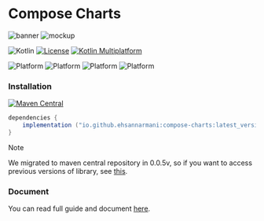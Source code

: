 <h1>Compose Charts</h1>

![banner](https://github.com/ehsannarmani/ComposeCharts/blob/master/assets/banner.png?raw=true)
![mockup](https://github.com/ehsannarmani/ComposeCharts/blob/master/assets/mokup.png?raw=true)

![Kotlin](https://img.shields.io/badge/Kotlin-2.0.0-orange)
[![License](https://img.shields.io/badge/License-Apache%202.0-blue.svg)](https://www.apache.org/licenses/LICENSE-2.0)
[![Kotlin Multiplatform](https://img.shields.io/badge/Kotlin-Multiplatform-blue)](https://kotlinlang.org/docs/reference/multiplatform.html)

![Platform](https://img.shields.io/badge/Android-3aab58)
![Platform](https://img.shields.io/badge/Desktop-097cd5)
![Platform](https://img.shields.io/badge/IOS-d32408)
![Platform](https://img.shields.io/badge/WasmJS-f7e025)

### Installation

[![Maven Central](https://img.shields.io/maven-central/v/io.github.ehsannarmani/compose-charts?color=4caf50&label=Latest%20Release&v=10)](https://img.shields.io/github/v/release/ehsannarmani/ComposeCharts?color=greenlight&label=Latest%20Release)
```gradle
dependencies {
    implementation ("io.github.ehsannarmani:compose-charts:latest_version")
}
```
> [!NOTE]
> We migrated to maven central repository in 0.0.5v, so if you want to access previous versions of library, see [this](https://github.com/ehsannarmani/ComposeCharts/tree/0.0.4).

### Document
You can read full guide and document [here](https://ehsannarmani.github.io/ComposeCharts/).